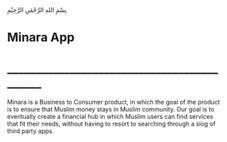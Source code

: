 بِسْمِ اللهِ الرَّحْمٰنِ الرَّحِيْمِ
# Minara App
# ___________________________________________
Minara is a Business to Consumer product, in which the goal of the product is to ensure that Muslim money stays in Muslim community. Our goal is to eventually create a financial hub in which Muslim users can find services that fit their needs, without having to resort to searching through a slog of third party apps.
